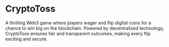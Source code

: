 # CryptoToss

A thrilling Web3 game where players wager and flip digital coins for a chance to win big on the blockchain. Powered by decentralized technology, CryptoToss ensures fair and transparent outcomes, making every flip exciting and secure.